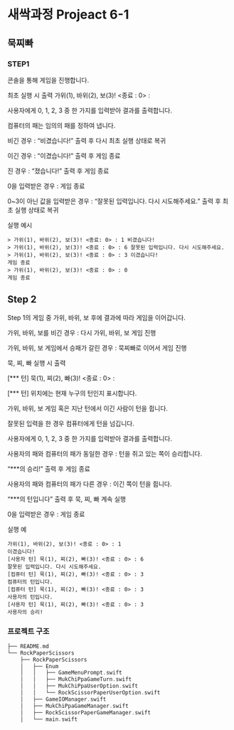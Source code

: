  # 새싹과정 Projeact 6-1
 ## 묵찌빠

 ### STEP1
 콘솔을 통해 게임을 진행합니다.

 최초 실행 시 출력
 가위(1), 바위(2), 보(3)! <종료 : 0> :

 사용자에게 0, 1, 2, 3 중 한 가지를 입력받아 결과를 출력합니다.

 컴퓨터의 패는 임의의 패를 정하여 냅니다.

 비긴 경우 : “비겼습니다!” 출력 후 다시 최초 실행 상태로 복귀

 이긴 경우 : “이겼습니다!” 출력 후 게임 종료

 진 경우 : “졌습니다!” 출력 후 게임 종료

 0을 입력받은 경우 : 게임 종료

 0~3이 아닌 값을 입력받은 경우 : “잘못된 입력입니다. 다시 시도해주세요.” 출력 후 최초 실행 상태로 복귀

 실행 예시
 ```
 > 가위(1), 바위(2), 보(3)! <종료: 0> : 1 비겼습니다!
 > 가위(1), 바위(2), 보(3)! <종료 : 0> : 6 잘못된 입력입니다. 다시 시도해주세요.
 > 가위(1), 바위(2), 보(3)! <종료 : 0> : 3 이겼습니다!
 게임 종료
 > 가위(1), 바위(2), 보(3)! <종료 : 0> : 0
 게임 종료
 ```
## Step 2

 Step 1의 게임 중 가위, 바위, 보 후에 결과에 따라 게임을 이어갑니다.

 가위, 바위, 보를 비긴 경우 : 다시 가위, 바위, 보 게임 진행

 가위, 바위, 보 게임에서 승패가 갈린 경우 : 묵찌빠로 이어서 게임 진행

 묵, 찌, 빠 실행 시 출력

 [*** 턴] 묵(1), 찌(2), 빠(3)! <종료 : 0> :

 [*** 턴] 위치에는 현재 누구의 턴인지 표시합니다.

 가위, 바위, 보 게임 혹은 지난 턴에서 이긴 사람이 턴을 쥡니다.

 잘못된 입력을 한 경우 컴퓨터에게 턴을 넘깁니다.

 사용자에게 0, 1, 2, 3 중 한 가지를 입력받아 결과를 출력합니다.

 사용자의 패와 컴퓨터의 패가 동일한 경우 : 턴을 쥐고 있는 쪽이 승리합니다.

 “***의 승리!” 출력 후 게임 종료

 사용자의 패와 컴퓨터의 패가 다른 경우 : 이긴 쪽이 턴을 쥡니다.

 “***의 턴입니다” 출력 후 묵, 찌, 빠 계속 실행

 0을 입력받은 경우 : 게임 종료

실행 예
 ```
 가위(1), 바위(2), 보(3)! <종료 : 0> : 1
 이겼습니다!
 [사용자 턴] 묵(1), 찌(2), 빠(3)! <종료 : 0> : 6
 잘못된 입력입니다. 다시 시도해주세요.
 [컴퓨터 턴] 묵(1), 찌(2), 빠(3)! <종료 : 0> : 3
 컴퓨터의 턴입니다.
 [컴퓨터 턴] 묵(1), 찌(2), 빠(3)! <종료 : 0> : 3
 사용자의 턴입니다.
 [사용자 턴] 묵(1), 찌(2), 빠(3)! <종료 : 0> : 3
 사용자의 승리!
 ```
### 프로젝트 구조
```swift
├── README.md
└── RockPaperScissors
    ├── RockPaperScissors
    │   ├── Enum
    │   │   ├── GameMenuPrompt.swift
    │   │   ├── MukChiPpaGameTurn.swift
    │   │   ├── MukChiPpaUserOption.swift
    │   │   └── RockScissorPaperUserOption.swift
    │   ├── GameIOManager.swift
    │   ├── MukChiPpaGameManager.swift
    │   ├── RockScissorPaperGameManager.swift
    │   └── main.swift
```



